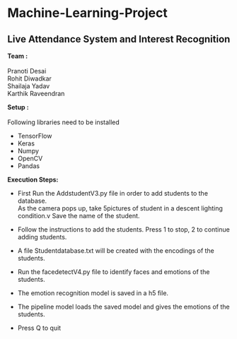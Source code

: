# Machine-Learning-Project
## Live Attendance System and Interest Recognition 

**Team :** <br>
<br>Pranoti Desai<br>
 Rohit Diwadkar<br>
 Shailaja Yadav<br>
 Karthik Raveendran<br>
       
**Setup :** <br>
<br>Following libraries need to be installed<br>
* TensorFlow<br>
* Keras<br>
* Numpy<br>
* OpenCV<br>
* Pandas<br>
        
**Execution Steps:**<br>

* First Run the AddstudentV3.py file in order to add students to the database.<br>
    As the camera pops up, take 5pictures of student in a descent lighting condition.v
    Save the name of the student.<br>
* Follow the instructions to add the students. Press 1 to stop, 2 to continue adding students.<br>
* A file Studentdatabase.txt will be created with the encodings of the students.<br>

* Run the facedetectV4.py file to identify faces and emotions of the students. <br>
* The emotion recognition model is saved in a h5 file.<br>
* The pipeline model loads the saved model and gives the emotions of the students.<br>

* Press Q to quit



